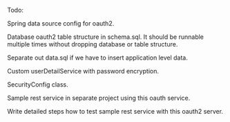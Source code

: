 Todo:


Spring data source config for oauth2.

Database oauth2 table structure in schema.sql. It should be runnable multiple times without dropping database or table structure.

Separate out data.sql if we have to insert application level data.

Custom userDetailService with password encryption.

SecurityConfig class.

Sample rest service in separate project using this oauth service.

Write detailed steps how to test sample rest service with this oauth2 server.